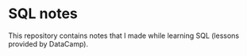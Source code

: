 # SQL notes
This repository contains notes that I made while learning SQL (lessons provided by DataCamp).
